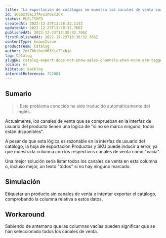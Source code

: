 ```yaml
---
title: "La exportación de catálogos no muestra los canales de venta cuando se marca 'ninguno'."
id: 10Bozz8ai3fAvu1m9Ex2Gk
status: PUBLISHED
createdAt: 2022-12-23T13:38:32.114Z
updatedAt: 2022-12-23T13:38:32.766Z
publishedAt: 2022-12-23T13:38:32.766Z
firstPublishedAt: 2022-12-23T13:38:32.766Z
contentType: knownIssue
productTeam: Catalog
author: 2mXZkbi0oi061KicTExNjo
tag: Catalog
slugEN: catalog-export-does-not-show-sales-channels-when-none-are-tagged
locale: es
kiStatus: Backlog
internalReference: 722001
---
```


## Sumario

>ℹ️ Este problema conocido ha sido traducido automáticamente del inglés.


Actualmente, los canales de venta que se comprueban en la interfaz de usuario del producto tienen una lógica de "si no se marca ninguno, todos están disponibles".

A pesar de que esta lógica es razonable en la interfaz de usuario del catálogo, la hoja de exportación Productos y SKU puede inducir a error, ya que muestra la columna con los respectivos canales de venta como "vacía".

Una mejor solución sería listar todos los canales de venta en esta columna o, incluso mejor, un texto "todos" si no hay ninguno marcado.



## Simulación


Etiquetar un producto sin canales de venta e intentar exportar el catálogo, comprobando la columna relativa a estos datos.



## Workaround


Sabiendo de antemano que las columnas vacías pueden significar que se han seleccionado todos los canales de venta.

